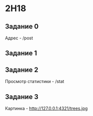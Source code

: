 # 2H18

## Задание 0

Адрес - /post

## Задание 1

## Задание 2

Просмотр статистики - /stat

## Задание 3

Картинка - http://127.0.0.1:4321/trees.jpg

